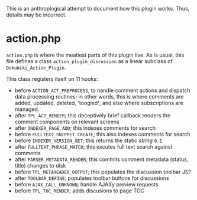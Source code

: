 This is an anthroplogical attempt to document how this plugin works. Thus, 
details may be incorrect.


# action.php

`action.php` is where the meatiest parts of this plugin live. As is usual, this 
file defines a class `action_plugin_discussion` as a linear subclass of 
`DokuWiki_Action_Plugin`.

This class registers itself on 11 hooks:

* before `ACTION_ACT_PREPROCESS`, to handle comment actions and dispatch data 
  processing routines; in other words, this is where comments are added, updated, 
  deleted, 'toogled'; and also where subscriptions are managed.
* after `TPL_ACT_RENDER`; this deceptively brief callback renders the comment 
  components on relevant screens
* after `INDEXER_PAGE_ADD`; this indexes comments for search
* before `FULLTEXT_SNIPPET_CREATE`; this also indexes comments for search
* before `INDEXER_VERSION_GET`; this returns the static *string* `0.1`
* after `FULLTEXT_PHRASE_MATCH`; this excutes full text search against comments
* after `PARSER_METADATA_RENDER`; this commits comment metadata (status, title) changes to disk
* before `TPL_METAHEADER_OUTPUT`; this populates the discussion toolbar JS?
* after `TOOLBAR_DEFINE`; populates toolbar buttons for discussions
* before `AJAX_CALL_UNKNOWN`; handle AJAXy preview requests
* before `TPL_TOC_RENDER`; adds discusions to page TOC
